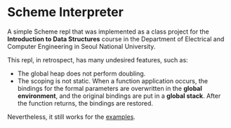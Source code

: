 # Scheme Interpreter

A simple Scheme repl that was implemented as a class project for the **Introduction to Data Structures** course in the Department of Electrical and Computer Engineering in Seoul National University.

This repl, in retrospect, has many undesired features, such as:
- The global heap does not perform doubling.
- The scoping is not static. When a function application occurs, the bindings for the formal parameters are overwritten in the **global environment**, and the original bindings are put in a **global stack**. After the function returns, the bindings are restored.

Nevertheless, it still works for the [examples](examples/examples.l).
